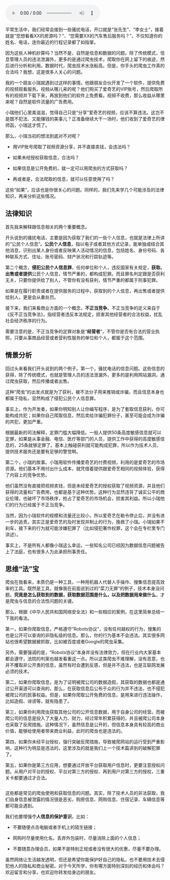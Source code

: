 <audio title="18 _ “爬虫”真的合法吗？" src="https://static001.geekbang.org/resource/audio/c6/e0/c65f064c26ae7c7dca4df59eced683e0.mp3" controls="controls"></audio> 
<p>平常生活中，我们经常会接到一些骚扰电话，开口就是“张先生”、“李女士”，接着就是“您想看看XX的房源吗？”、“您需要XX的汽车售后服务吗？”，不仅知道你的姓名、电话，连你最近的行程记录都了如指掌。</p><p>因为这些人神机妙算吗？当然不是，自然是信息和数据的问题。除了传统模式，信息管理人员的违法泄漏外，更多的是通过爬虫技术，爬取你在网上留下的痕迹，然后进行分析和利用。数据时代，爬虫技术水涨船高。但是，你手头的爬虫工作真的合法吗？我想，这是很多人关心的问题。</p><p>我的一个朋友小瑞就遇到过这样的事情。他跟朋友合伙开发了一个软件，提供免费的视频观看服务。视频从哪儿来的呢？他们购买了爱奇艺的VIP账号，然后爬取所有的视频并下载下来，再放到他们的软件上免费看。视频不收费，那么收益从哪里来呢？自然是软件流量的广告费用。</p><p>小瑞他们心里美滋滋，觉得自己只是“分享”爱奇艺的视频，应该不算违法。这岂不是既不犯法、又能赚钱的美事儿？正准备继续大干一场时，他们收到了爱奇艺的律师函，小瑞这才慌了。</p><p>那么，小瑞当初的想法到底对不对呢？</p><ul>
<li>
<p>用VIP账号爬取了视频资源分享，并不直接卖钱，会违法吗？</p>
</li>
<li>
<p>如果未经授权获取信息，合法吗？</p>
</li>
<li>
<p>如果信息是公开免费的，就一定可以用爬虫的方式获取吗？</p>
</li>
<li>
<p>再或者是，合法爬取的信息，就可以任意使用了吗？</p>
</li>
</ul><!-- [[[read_end]]] --><p>这些“如果”，应该也是你很关心的问题。同样的，我们先来学几个可能涉及的法律知识，再来分析这些情况。</p><h2>法律知识</h2><p>首先我来解释跟信息相关的两个重要概念。</p><p>开头说到的骚扰电话，主要是因为获取了我们的一些个人信息，也就是法律上所讲的“公民个人信息”。<strong><span class="orange">公民个人信息</span></strong>，指以电子或者其他方式记录，能单独或结合其他消息，识别出某人身份或者反映某人活动情况的信息，包括姓名、身份号码、各种联系方式、住址、账号密码、财产状况和行踪轨迹等。</p><p>第二个概念，<strong><span class="orange">侵犯公民个人信息罪</span></strong>，任何单位和个人，违反国家有关规定，<strong>获取、出售或者提供</strong>公民个人信息，情节严重的，都构成犯罪。而且罪名判定跟是否获利无关，只要你提供给了别人，不管你有没有获利，情节严重的都属于刑事犯罪。</p><p>如果是在履行职责或者在提供服务的过程中，获取到的个人信息，再出售或者提供给别人，更是会从重处罚。</p><p>接下来，我们来看商业方面的一个概念，<strong><span class="orange">不正当竞争</span></strong>。不正当竞争的定义来自于《反不正当竞争法》，指经营者违反本法规定，损害其他经营者的合法权益，扰乱社会经济秩序的行为。</p><p>需要注意的是，不正当竞争的定罪对象是“<strong>经营者</strong>”，不管你是否有合法的营业执照，只要从事商品经营或者营利性服务的单位和个人，都属于这个范围。</p><h2>情景分析</h2><p>回过头来看我们开头说到的两个例子。第一个，骚扰电话的信息问题。这些信息的获得，除了传统模式，也就是管理人员的违法泄漏外，更多的是利用网站漏洞，通过爬虫获取，然后传播或者出售。</p><p>这种“爬虫”的出发点就是为了获利，被不法分子用来推销或诈骗，而且信息本身也都属于隐私，显然构成了侵犯公民个人信息罪。</p><p>事实上，作为开发者，如果你明知别人让你编写程序，是为了套取信息获利，你可能构成共犯；如果你自己爬取信息，然后卖给诈骗犯罪份子，甚至可能会成为诈骗的共犯，更加严重。</p><p>根据最新的司法解释，定罪门槛大幅降低。一般人提供50条高度敏感信息就可以定罪，如果是从事金融、电信、医疗等部门的人员，提供工作中获得的高度敏感信息的，25条就够定罪了。基本上触碰获利就可能构成犯罪，所以作为技术人员，提供技术服务还是要有足够的警觉啊。</p><p>第二个，小瑞的故事。小瑞用软件传播爱奇艺的付费视频，利用的是爱奇艺的市场资源。他们基本不用付出什么成本，就凭借着提供跟爱奇艺相同的视频体验，获得了内容上的竞争优势。</p><p>他们虽然没有直接把视频卖钱，但是未经爱奇艺的授权获取了视频资源，并且他们获得的流量和广告费用，也都是基于这种优势。这种行为显然违背了诚实公平的商业伦理，也破坏了市场秩序，抢占了爱奇艺的市场机会，损害其利益。所以小瑞他们的行为已经属于不正当竞争。</p><p>当然，因为小瑞软件的规模和流量还比较小，所以爱奇艺在勒令停止后，并没有进一步的追责。其实正是爱奇艺的及时发现并制止的行为，挽救了小瑞。小瑞如果不刹车，接下来的行为就可能涉嫌犯罪了（比如侵犯著作权罪，这个会在专栏里专门讲述）。</p><p>事实上，不是所有人都像小瑞这么幸运，一些知名公司已经因为数据信息问题被告上了法庭，也有很多人为此承担刑事责任。</p><h2>思维“法”宝</h2><p>爬虫在我看来，本质仍是一种工具，一种用机器人代替人手操作、搜集信息提高效率的工具。既然是工具，就像我在前面说到过的“菜刀无罪”的例子，技术本身没问题。<strong>究竟是怎么获取到的数据，获取数据范围是什么，以及把数据用来做什么</strong>，才是爬虫与信息的合法性问题的关键。</p><p>那么，根据《中华人民共和国网络安全法》和一些相应的案例，在这里简单总结一下我的看法。</p><p>第一，如果你爬取信息，严格遵守“<span class="orange">Robots协议</span>”，没有任何越权的行为，搜集的也是公开可以查询的非隐私级的信息。那么，你的行为基本不会违法。其实很多网站也很希望数据被抓取，比如被百度或者Google的爬虫采集。</p><p>另外，需要强调的是，“Robots协议”本身并没有法律效力，但在行业内大家基本都会遵守，法院的判案也越发看重这一点。所以这类爬虫不难理解，没有恶意，也并不攫取非公开类的信息，虽然有时会遭到反感，但是并不违法，也是互联网发展必须的技术。</p><p>第二，如果你爬取信息，是为了证明被爬公司的数据造假，其获取的数据也都是通过<span class="orange">公开渠道</span>可以查询的，那么，在获取信息后公布于众的行为并不违法，也不侵犯被爬公司的民事权益。但是，如果你爬取公开免费的信息，是用来进行违法操作，比如造假、诽谤等，就有隐患了。</p><p>第三，如果你利用爬虫获取其他公司的公开信息数据，用于自身公司的经营。而被爬公司的信息是投入了大量人力、财力，经过常年积累获得的，并且被爬公司本身也采取了反爬措施。这种情况下，虽然信息是公开的，但信息本身具有较高的商业价值，能够给使用者带来商业利益，此时的爬虫也是违法的。</p><p>第四，如果你未经平台授权，<span class="orange">强行突破反爬措施</span>，导致被爬网站的运行受到严重影响，这种行为明显是违法的，这里涉及的就是我们上一个技术篇讲到的破解犯罪了。</p><p>第五，如果你是第三方应用，想要通过开放平台获取用户信息时，更要注意授权问题。从用户对平台的授权、平台对第三方的授权、再到用户对第三方的授权，<span class="orange">三重关卡都要通过</span>才合法。</p><p><img src="https://static001.geekbang.org/resource/image/12/2e/12bbdffa754026dee8f827a9bcf4bb2e.jpg" alt=""></p><p>这些都是常见的爬虫使用和获取信息的问题。其实，除了技术人员的非法获取，我们自身信息被泄露的情况很是恶劣，购房信息、网购信息、住宿记录、车辆信息等都可能会遇到。</p><p>我们也要增强<strong>个人信息的保护意识</strong>，比如：</p><ul>
<li>
<p>不要随便点击电脑或者手机上的陌生链接；</p>
</li>
<li>
<p>网购时尽量使用化名，丢弃外包装时，尽量消除上面的个人信息；</p>
</li>
<li>
<p>不要随意办理会员，如果不是特别正规或者没有很大的优惠，尽量不要办理。</p>
</li>
</ul><p>虽然网络让生活越发透明，但还是希望你能保护好自己的隐私，也不要用技术去侵犯他人的隐私和商业秘密。对于今天所学，你有哪方面特别深刻的经历和体会吗？欢迎留言和分享，也欢迎你转发给身边的朋友。</p><p></p>
